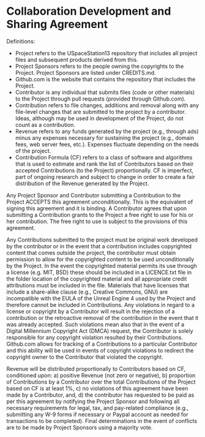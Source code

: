 # Collaboration Development and Sharing Agreement 

Definitions:
- Project refers to the USpaceStation13 repository that includes all project files and subsequent products derived from this.
- Project Sponsors refers to the people owning the copyrights to the Project. Project Sponsors are listed under CREDITS.md.
- Github.com is the website that contains the repository that includes the Project.
- Contributor is any individual that submits files (code or other materials) to the Project through pull requests (provided through Github.com).
- Contribution refers to file changes, additions and removal along with any file-level changes that are submitted to the project by a contributor. Ideas, although may be used in development of the Project, do not count as a contribution.
- Revenue refers to any funds generated by the project (e.g., through ads) minus any expenses necessary for sustaining the project (e.g., domain fees, web server fees, etc.). Expenses fluctuate depending on the needs of the project.
- Contribution Formula (CF) refers to a class of software and algorithms that is used to estimate and rank the list of Contributors based on their accepted Contributions (to the Project) proportionally. CF is imperfect, part of ongoing research and subject to change in order to create a fair distribution of the Revenue generated by the Project.

Any Project Sponsor and Contributor submitting a Contribution to the Project ACCEPTS this agreement unconditionally. This is the equivalent of signing this agreement and it is binding. A Contributor agrees that upon submitting a Contribution grants to the Project a free right to use for his or her contribution. The free right to use is subject to the provisions of this agreement.

Any Contributions submitted to the project must be original work developed by the contributor or in the event that a contribution includes copyrighted content that comes outside the project, the contributor must obtain permission to allow for the copyrighted content to be used unconditionally by the Project. In the event the copyrighted material permits its use through a license (e.g. MIT, BSD)  these should be included in a LICENCE.txt file in the folder location of the copyrighted material and all appropriate credit attributions must be included in the file. Materials that have licenses that include a share-alike clause (e.g., Creative Commons, GNU) are incompatible with the EULA of the Unreal Engine 4 used by the Project and therefore cannot be included in Contributions. Any violations in regard to a license or copyright by a Contributor will result in the rejection of a contribution or the retroactive removal of the contribution in the event that it was already accepted. Such violations mean also that in the event of a Digital Millennium Copyright Act (DMCA) request, the Contributor is solely responsible for any copyright violation resulted by their Contributions. Github.com allows for tracking of a Contributions to a particular Contributor and this ability will be used in events of copyright violations to redirect the copyright owner to the Contributor that violated the copyright.

Revenue will be distributed proportionally to Contributors based on CF, conditioned upon: a) positive Revenue (not zero or negative), b) proportion of Contributions by a Contributor over the total Contributions of the Project based on CF is at least 1%, c) no violations of this agreement have been made by a Contributor, and, d) the contributor has requested to be paid as per this agreement by notifying the Project Sponsor and following all necessary requirements for legal, tax, and pay-related compliance (e.g., submitting any W-9 forms if necessary or Paypal account as needed for transactions to be completed). Final determinations in the event of conflicts are to be made by Project Sponsors using a majority vote.
